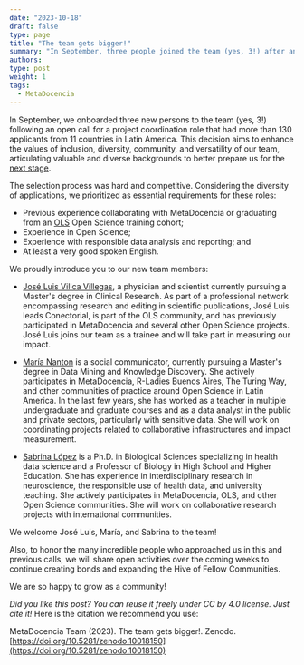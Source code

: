 ```yaml
---
date: "2023-10-18"
draft: false
type: page
title: "The team gets bigger!" 
summary: "In September, three people joined the team (yes, 3!) after an open call for a project coordinator. We also started working with other communities to broaden participation in Open Science, and we are registering the contribution of external collaborators who support us in fulfilling our mission and vision."
authors: 
type: post
weight: 1
tags: 
  - MetaDocencia
---
```


In September, we onboarded three new persons to the team (yes, 3!) following an open call for a project coordination role that had more than 130 applicants from 11 countries in Latin America. This decision aims to enhance the values of inclusion, diversity, community, and versatility of our team, articulating valuable and diverse backgrounds to better prepare us for the [next stage](https://www.metadocencia.org/en/post/nasatops/).

The selection process was hard and competitive. Considering the diversity of applications, we prioritized as essential requirements for these roles:
- Previous experience collaborating with MetaDocencia or graduating from an [OLS](https://openlifesci.org/) Open Science training cohort;
- Experience in Open Science;
- Experience with responsible data analysis and reporting; and
- At least a very good spoken English.

We proudly introduce you to our new team members:

- [José Luis Villca Villegas](https://www.metadocencia.org/authors/jlvillca/), a physician and scientist currently pursuing a Master's degree in Clinical Research. As part of a professional network encompassing research and editing in scientific publications, José Luis leads Conectorial, is part of the OLS community, and has previously participated in MetaDocencia and several other Open Science projects. 
José Luis joins our team as a trainee and will take part in measuring our impact.

- [María Nanton](https://www.metadocencia.org/en/authors/mcnanton/) is a social communicator, currently pursuing a Master's degree in Data Mining and Knowledge Discovery. She actively participates in MetaDocencia, R-Ladies Buenos Aires, The Turing Way, and other communities of practice around Open Science in Latin America. In the last few years, she has worked as a teacher in multiple undergraduate and graduate courses and as a data analyst in the public and private sectors, particularly with sensitive data. She will work on coordinating projects related to collaborative infrastructures and impact measurement.

- [Sabrina López](https://www.metadocencia.org/en/authors/slopez/) is a Ph.D. in Biological Sciences specializing in health data science and a Professor of Biology in High School and Higher Education. She has experience in interdisciplinary research in neuroscience, the responsible use of health data, and university teaching. She actively participates in MetaDocencia, OLS, and other Open Science communities. She will work on collaborative research projects with international communities.

We welcome José Luis, María, and Sabrina to the team! 

Also, to honor the many incredible people who approached us in this and previous calls, we will share open activities over the coming weeks to continue creating bonds and expanding the Hive of Fellow Communities. 

We are so happy to grow as a community!


*Did you like this post? You can reuse it freely under CC by 4.0 license. Just cite it!*
Here is the citation we recommend you use: 

MetaDocencia Team (2023). The team gets bigger!. Zenodo. [https://doi.org/10.5281/zenodo.10018150](https://doi.org/10.5281/zenodo.10018150)
